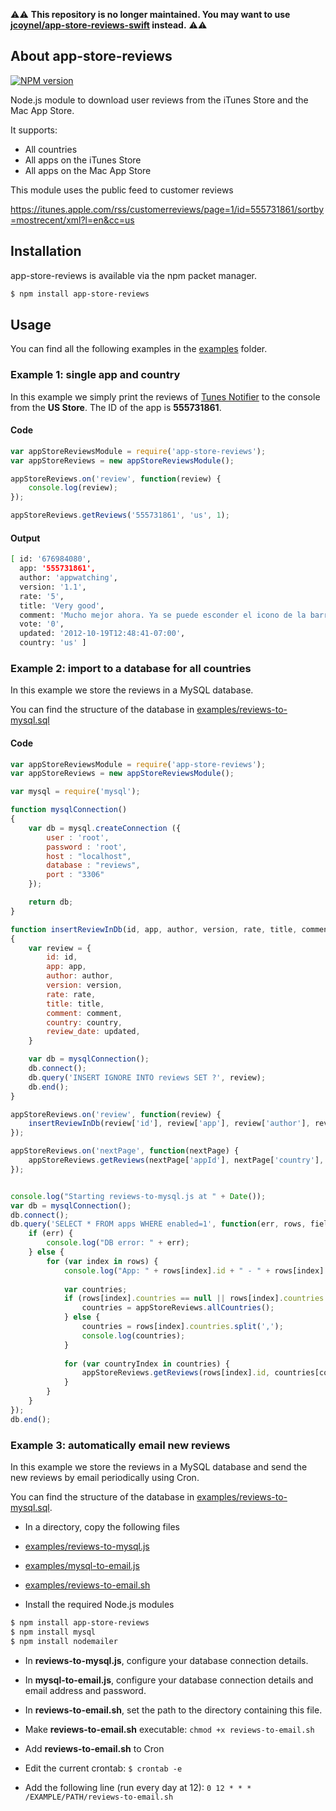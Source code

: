 ⚠️⚠️ **This repository is no longer maintained. You may want to use [jcoynel/app-store-reviews-swift](https://github.com/jcoynel/app-store-reviews-swift) instead.** ⚠️⚠️

## About app-store-reviews

[![NPM version](https://badge.fury.io/js/app-store-reviews.svg)](http://badge.fury.io/js/app-store-reviews)

Node.js module to download user reviews from the iTunes Store and the Mac App Store.

It supports:

* All countries
* All apps on the iTunes Store
* All apps on the Mac App Store

This module uses the public feed to customer reviews

  https://itunes.apple.com/rss/customerreviews/page=1/id=555731861/sortby=mostrecent/xml?l=en&cc=us

## Installation
app-store-reviews is available via the npm packet manager.

```bash
$ npm install app-store-reviews
```

## Usage
You can find all the following examples in the [examples](https://raw.github.com/jcoynel/app-store-reviews/master/examples/) folder.

### Example 1: single app and country
In this example we simply print the reviews of [Tunes Notifier](http://www.tunes-notifier.com) to the console from the **US Store**. The ID of the app is **555731861**.

#### Code
```js
var appStoreReviewsModule = require('app-store-reviews');
var appStoreReviews = new appStoreReviewsModule();

appStoreReviews.on('review', function(review) {
	console.log(review);
});

appStoreReviews.getReviews('555731861', 'us', 1);
```

#### Output
```bash
[ id: '676984080',
  app: '555731861',
  author: 'appwatching',
  version: '1.1',
  rate: '5',
  title: 'Very good',
  comment: 'Mucho mejor ahora. Ya se puede esconder el icono de la barra de menús.',
  vote: '0',
  updated: '2012-10-19T12:48:41-07:00',
  country: 'us' ]
```

### Example 2: import to a database for all countries
In this example we store the reviews in a MySQL database.

You can find the structure of the database in [examples/reviews-to-mysql.sql](https://raw.github.com/jcoynel/app-store-reviews/master/examples/reviews-to-mysql.sql)

#### Code
```js
var appStoreReviewsModule = require('app-store-reviews');
var appStoreReviews = new appStoreReviewsModule();

var mysql = require('mysql');

function mysqlConnection()
{
	var db = mysql.createConnection ({
		user : 'root',
	    password : 'root',
	    host : "localhost",
	    database : "reviews",
	    port : "3306"
	});

	return db;
}

function insertReviewInDb(id, app, author, version, rate, title, comment, country, updated)
{
	var review = {
		id: id,
		app: app,
		author: author,
		version: version,
		rate: rate,
		title: title,
		comment: comment,
		country: country,
		review_date: updated,
	}

	var db = mysqlConnection();
	db.connect();
	db.query('INSERT IGNORE INTO reviews SET ?', review);
	db.end();
}

appStoreReviews.on('review', function(review) {
	insertReviewInDb(review['id'], review['app'], review['author'], review['version'], review['rate'], review['title'], review['comment'], review['country'], review['updated']);
});

appStoreReviews.on('nextPage', function(nextPage) {
	appStoreReviews.getReviews(nextPage['appId'], nextPage['country'], nextPage['nextPage']);
});


console.log("Starting reviews-to-mysql.js at " + Date());
var db = mysqlConnection();
db.connect();
db.query('SELECT * FROM apps WHERE enabled=1', function(err, rows, fields) {
	if (err) {
		console.log("DB error: " + err);
	} else {
		for (var index in rows) {
			console.log("App: " + rows[index].id + " - " + rows[index].name);
			
			var countries;
			if (rows[index].countries == null || rows[index].countries == "") {
				countries = appStoreReviews.allCountries();
			} else {
				countries = rows[index].countries.split(',');
				console.log(countries);
			}
			
			for (var countryIndex in countries) {
				appStoreReviews.getReviews(rows[index].id, countries[countryIndex], 1);
			}
		}
	}
});
db.end();
```

### Example 3: automatically email new reviews
In this example we store the reviews in a MySQL database and send the new reviews by email periodically using Cron.

You can find the structure of the database in [examples/reviews-to-mysql.sql](https://raw.github.com/jcoynel/app-store-reviews/master/examples/reviews-to-mysql.sql).

* In a directory, copy the following files
 * [examples/reviews-to-mysql.js](https://raw.github.com/jcoynel/app-store-reviews/master/examples/reviews-to-mysql.js)
 * [examples/mysql-to-email.js](https://raw.github.com/jcoynel/app-store-reviews/master/examples/mysql-to-email.js)
 * [examples/reviews-to-email.sh](https://raw.github.com/jcoynel/app-store-reviews/master/examples/reviews-to-email.sh)

* Install the required Node.js modules
```bash
$ npm install app-store-reviews
$ npm install mysql
$ npm install nodemailer
```

* In **reviews-to-mysql.js**, configure your database connection details.

* In **mysql-to-email.js**, configure your database connection details and email address and password.

* In **reviews-to-email.sh**, set the path to the directory containing this file.

* Make **reviews-to-email.sh** executable: `chmod +x reviews-to-email.sh`

* Add **reviews-to-email.sh** to Cron
 * Edit the current crontab: `$ crontab -e`
 * Add the following line (run every day at 12): `0 12 * * * /EXAMPLE/PATH/reviews-to-email.sh`
 
